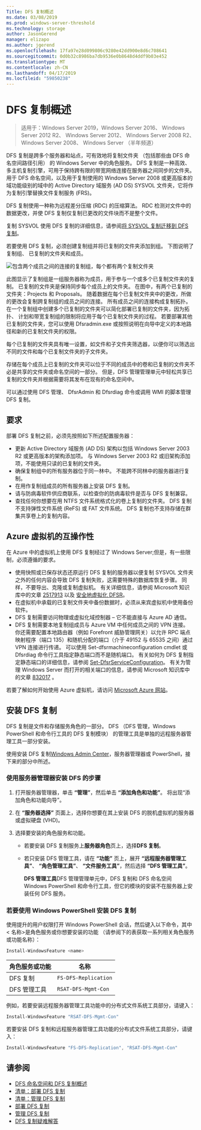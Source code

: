 ```yaml
---
Title: DFS 复制概述
ms.date: 03/08/2019
ms.prod: windows-server-threshold
ms.technology: storage
author: JasonGerend
manager: elizapo
ms.author: jgerend
ms.openlocfilehash: 17fa97e28d099806c9280e42dd900e8d6c708641
ms.sourcegitcommit: 0d0b32c8986ba7db9536e0b8648d4ddf9b03e452
ms.translationtype: MT
ms.contentlocale: zh-CN
ms.lasthandoff: 04/17/2019
ms.locfileid: "59850238"
---
```

# <a name="dfs-replication-overview"></a>DFS 复制概述

> 适用于：Windows Server 2019，Windows Server 2016、 Windows Server 2012 R2、 Windows Server 2012、 Windows Server 2008 R2、 Windows Server 2008、 Windows Server （半年频道）

DFS 复制是跨多个服务器和站点，可有效地将复制文件夹 （包括那些由 DFS 命名空间路径引用） 的 Windows Server 中的角色服务。 DFS 复制是一种高效、 多主机复制引擎，可用于保持跨有限的带宽网络连接在服务器之间同步的文件夹。 用于 DFS 命名空间，以及用于复制使用的 Windows Server 2008 或更高版本的域功能级别的域中的 Active Directory 域服务 (AD DS) SYSVOL 文件夹，它将作为复制引擎替换文件复制服务 (FRS)。

DFS 复制使用一种称为远程差分压缩 (RDC) 的压缩算法。 RDC 检测对文件中的数据更改，并使 DFS 复制仅复制已更改的文件块而不是整个文件。

复制 SYSVOL 使用 DFS 复制的详细信息，请参阅[将 SYSVOL 复制迁移到 DFS 复制](migrate-sysvol-to-dfsr.md)。

若要使用 DFS 复制，必须创建复制组并将已复制的文件夹添加到组。 下图说明了复制组、 已复制的文件夹和成员。

![包含两个成员之间的连接的复制组，每个都有两个复制文件夹](media\dfsr-overview.gif)

此图显示了复制组是一组服务器称为成员，用于参与一个或多个已复制文件夹的复制。 已复制的文件夹是保持同步每个成员上的文件夹。 在图中，有两个已复制的文件夹：Projects 和 Proposals。 随着数据在每个已复制文件夹中的更改，所做的更改会复制跨复制组的成员之间的连接。 所有成员之间的连接构成复制拓扑。
在一个复制组中创建多个已复制的文件夹可以简化部署已复制的文件夹，因为拓扑、 计划和带宽复制组的限制将应用于每个已复制文件夹的过程。 若要部署其他已复制的文件夹，您可以使用 Dfsradmin.exe 或按照说明在向导中定义的本地路径和新的已复制文件夹的权限。

每个已复制的文件夹具有唯一设置，如文件和子文件夹筛选器，以便你可以筛选出不同的文件和每个已复制文件夹的子文件夹。

存储在每个成员上已复制的文件夹可以位于不同的成员中的卷和已复制的文件夹不必是共享的文件夹或命名空间的一部分。 但是，DFS 管理管理单元中轻松共享已复制的文件夹并根据需要将其发布在现有的命名空间中。

可以通过使用 DFS 管理、 DfsrAdmin 和 Dfsrdiag 命令或调用 WMI 的脚本管理 DFS 复制。

## <a name="requirements"></a>要求

部署 DFS 复制之前，必须先按照如下所述配置服务器：

- 更新 Active Directory 域服务 (AD DS) 架构以包括 Windows Server 2003 R2 或更高版本的架构添加项。 与 Windows Server 2003 R2 或旧架构添加项，不能使用只读的已复制的文件夹。
- 确保复制组中的所有服务器位于同一林中。 不能跨不同林中的服务器进行复制。
- 在用作复制组成员的所有服务器上安装 DFS 复制。
- 请与防病毒软件供应商联系，以检查你的防病毒软件是否与 DFS 复制兼容。
- 查找任何你想要在用 NTFS 文件系统格式化的卷上复制的文件夹。 DFS 复制不支持弹性文件系统 (ReFS) 或 FAT 文件系统。 DFS 复制也不支持存储在群集共享卷上的复制内容。

## <a name="interoperability-with-azure-virtual-machines"></a>Azure 虚拟机的互操作性

在 Azure 中的虚拟机上使用 DFS 复制经过了 Windows Server;但是，有一些限制，必须遵循的要求。

- 使用快照或已保存状态还原运行 DFS 复制的服务器以便复制 SYSVOL 文件夹之外的任何内容会导致 DFS 复制失败，这需要特殊的数据库恢复步骤。 同样，不要导出、克隆或复制虚拟机。 有关详细信息，请参阅 Microsoft 知识库中的文章 [2517913](http://support.microsoft.com/kb/2517913) 以及 [安全地虚拟化 DFSR](https://blogs.technet.microsoft.com/filecab/2013/04/05/safely-virtualizing-dfsr/)。
- 在虚拟机中承载的已复制文件夹中备份数据时，必须从来宾虚拟机中使用备份软件。
- DFS 复制需要访问物理或虚拟化域控制器 – 它不能直接与 Azure AD 通信。
- DFS 复制需要本地复制组成员与 Azure VM 中任何成员之间的 VPN 连接。 你还需要配置本地路由器（例如 Forefront 威胁管理网关）以允许 RPC 端点映射程序（端口 135）和随机分配的端口（介于 49152 与 65535 之间）通过 VPN 连接进行传递。 可以使用 Set-dfsrmachineconfiguration cmdlet 或 Dfsrdiag 命令行工具指定静态端口而不是随机端口。 有关如何为 DFS 复制指定静态端口的详细信息，请参阅 [Set-DfsrServiceConfiguration](https://docs.microsoft.com/powershell/module/dfsr/set-dfsrserviceconfiguration)。 有关为管理 Windows Server 而打开的相关端口的信息，请参阅 Microsoft 知识库中的文章 [832017](http://support.microsoft.com/kb/832017) 。

若要了解如何开始使用 Azure 虚拟机，请访问 [Microsoft Azure 网站](https://docs.microsoft.com/azure/virtual-machines/)。

## <a name="installing-dfs-replication"></a>安装 DFS 复制

DFS 复制是文件和存储服务角色的一部分。 DFS （DFS 管理，Windows PowerShell 和命令行工具的 DFS 复制模块） 的管理工具是单独的远程服务器管理工具一部分安装。

使用安装 DFS 复制[Windows Admin Center](../../manage/windows-admin-center/understand/windows-admin-center.md)，服务器管理器或 PowerShell，接下来的部分中所述。

### <a name="to-install-dfs-by-using-server-manager"></a>使用服务器管理器安装 DFS 的步骤

1. 打开服务器管理器，单击 **“管理”**，然后单击 **“添加角色和功能”**。 将出现“添加角色和功能向导”。

2. 在 **“服务器选择”** 页面上，选择你想要在其上安装 DFS 的脱机虚拟机的服务器或虚拟硬盘 (VHD)。

3. 选择要安装的角色服务和功能。

    - 若要安装 DFS 复制服务上**服务器角色**页上，选择**DFS 复制**。

    - 若只安装 DFS 管理工具，请在 **“功能”** 页上，展开 **“远程服务器管理工具”**、 **“角色管理工具”**、 **“文件服务工具”**，然后选择 **“DFS 管理工具”**。

         **DFS 管理工具**DFS 管理管理单元中，DFS 复制和 DFS 命名空间 Windows PowerShell 和命令行工具，但它的模块的安装不在服务器上安装任何 DFS 服务。

### <a name="to-install-dfs-replication-by-using-windows-powershell"></a>若要使用 Windows PowerShell 安装 DFS 复制

使用提升的用户权限打开 Windows PowerShell 会话，然后键入以下命令，其中 < 名称\>是角色服务或你想要安装的功能 （请参阅下的表获取一系列相关角色服务或功能名称）：

```PowerShell
Install-WindowsFeature <name>
```

|角色服务或功能|名称|
|---|---|
|DFS 复制|`FS-DFS-Replication`|
|DFS 管理工具|`RSAT-DFS-Mgmt-Con`|

例如，若要安装远程服务器管理工具功能中的分布式文件系统工具部分，请键入：

```PowerShell
Install-WindowsFeature "RSAT-DFS-Mgmt-Con"
```

若要安装 DFS 复制和远程服务器管理工具功能的分布式文件系统工具部分，请键入：

```PowerShell
Install-WindowsFeature "FS-DFS-Replication", "RSAT-DFS-Mgmt-Con"
```

## <a name="see-also"></a>请参阅

- [DFS 命名空间和 DFS 复制概述](https://docs.microsoft.com/previous-versions/windows/it-pro/windows-server-2012-R2-and-2012/jj127250(v%3dws.11))
- [清单：部署 DFS 复制](https://docs.microsoft.com/previous-versions/windows/it-pro/windows-server-2008-R2-and-2008/cc772201(v%3dws.11))
- [清单：管理 DFS 复制](https://docs.microsoft.com/previous-versions/windows/it-pro/windows-server-2008-R2-and-2008/cc755035(v%3dws.11))
- [部署 DFS 复制](https://docs.microsoft.com/previous-versions/windows/it-pro/windows-server-2008-R2-and-2008/cc770925(v%3dws.11))
- [管理 DFS 复制](https://docs.microsoft.com/previous-versions/windows/it-pro/windows-server-2008-R2-and-2008/cc770925(v%3dws.11))
- [DFS 复制疑难解答](https://docs.microsoft.com/previous-versions/windows/it-pro/windows-server-2008-R2-and-2008/cc732802(v%3dws.11))
